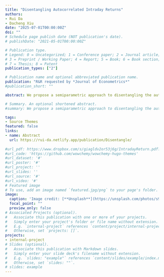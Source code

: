 ```yaml
---
title: "Disentangling Autocorrelated Intraday Returns"
authors:
- Rui Da
- Dacheng Xiu
date: "2025-07-01T00:00:00Z"
doi: ""
# Schedule page publish date (NOT publication's date).
# publishDate: "2021-05-01T00:00:00Z"

# Publication type.
# Legend: 0 = Uncategorized; 1 = Conference paper; 2 = Journal article;
# 3 = Preprint / Working Paper; 4 = Report; 5 = Book; 6 = Book section;
# 7 = Thesis; 8 = Patent
publication_types: ["2"]

# Publication name and optional abbreviated publication name.
publication: "R&R requested by *Journal of Econometrics*"
#publication_short: ""

abstract: We propose a semiparametric approach to disentangling the autocovariance of equity returns at high frequency. We assume the observed price consists of an efficient component that follows a nonparametric continuous-time Itˆo-semimartingale, along with a market microstructure component that follows a discrete-time moving-average model. Our quasi-likelihood procedure relies on a misspecified moving-average model selected by information criteria. We establish the model-selection consistency, provide a central limit theory on autocovariance parameters, and show their consistency uniformly over a large class of models that allow for an arbitrary noise magnitude and a flexible dependence structure. We also provide a quadratic representation of the likelihood estimator, which sheds light on its connection with nonparametric kernel estimators. Our simulation evidence suggests that our estimator outperforms the nonparametric alternatives particularly when noise magnitude is small. We apply this estimator to S&P 1500 index constituents, and find that in recent years the microstructure friction has become smaller but existed in 5-minute returns, particularly in small caps, and that the average duration of autocorrelations for large caps has shrunk considerably to merely 10 seconds.

# Summary. An optional shortened abstract.
#summary: We propose a semiparametric approach to disentangling the autocovariance of equity returns at high frequency.

tags:
- Source Themes
featured: false
links:
- name: Abstract
  url: https://rui-da.netlify.app/publication/Disentangle/
  
#url_pdf: https://www.dropbox.com/s/giagldv2or53j6g/IntradayReturn.pdf?dl=0
#url_code: 'https://github.com/wowchemy/wowchemy-hugo-themes'
#url_dataset: '#'
#url_poster: '#'
#url_project: ''
#url_slides: ''
#url_source: '#'
#url_video: '#'
# Featured image
# To use, add an image named `featured.jpg/png` to your page's folder. 
image:
  caption: 'Image credit: [**Unsplash**](https://unsplash.com/photos/s9CC2SKySJM)'
  focal_point: ""
  preview_only: false
# Associated Projects (optional).
#   Associate this publication with one or more of your projects.
#   Simply enter your project's folder or file name without extension.
#   E.g. `internal-project` references `content/project/internal-project/index.md`.
#   Otherwise, set `projects: []`.
projects:
- internal-project
# Slides (optional).
#   Associate this publication with Markdown slides.
#   Simply enter your slide deck's filename without extension.
#   E.g. `slides: "example"` references `content/slides/example/index.md`.
#   Otherwise, set `slides: ""`.
# slides: example
---
```


